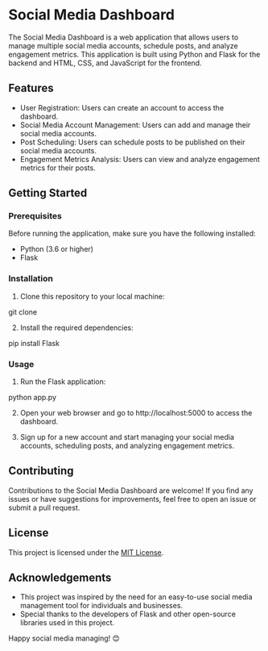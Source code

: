 # Social Media Dashboard

The Social Media Dashboard is a web application that allows users to manage multiple social media accounts, schedule posts, and analyze engagement metrics. This application is built using Python and Flask for the backend and HTML, CSS, and JavaScript for the frontend.

## Features

- User Registration: Users can create an account to access the dashboard.
- Social Media Account Management: Users can add and manage their social media accounts.
- Post Scheduling: Users can schedule posts to be published on their social media accounts.
- Engagement Metrics Analysis: Users can view and analyze engagement metrics for their posts.

## Getting Started

### Prerequisites

Before running the application, make sure you have the following installed:

- Python (3.6 or higher)
- Flask

### Installation

1. Clone this repository to your local machine:

git clone

2. Install the required dependencies:

pip install Flask

### Usage

1. Run the Flask application:

python app.py

2. Open your web browser and go to http://localhost:5000 to access the dashboard.

3. Sign up for a new account and start managing your social media accounts, scheduling posts, and analyzing engagement metrics.

## Contributing

Contributions to the Social Media Dashboard are welcome! If you find any issues or have suggestions for improvements, feel free to open an issue or submit a pull request.

## License

This project is licensed under the [MIT License](LICENSE).

## Acknowledgements

- This project was inspired by the need for an easy-to-use social media management tool for individuals and businesses.
- Special thanks to the developers of Flask and other open-source libraries used in this project.

Happy social media managing! 😊

